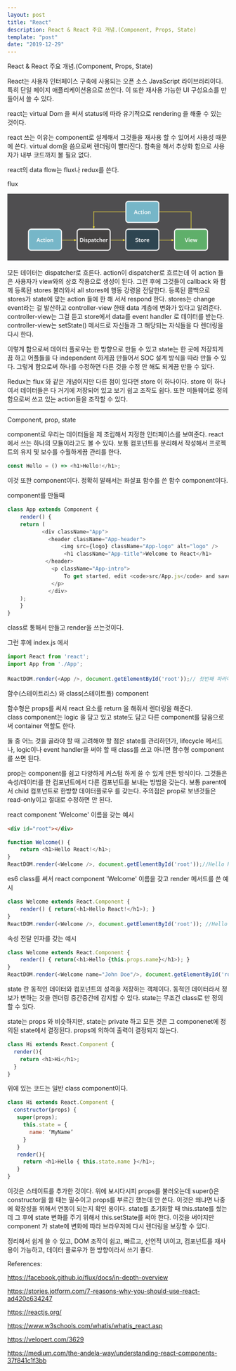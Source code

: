 ```yaml
---
layout: post
title: "React"
description: React & React 주요 개념.(Component, Props, State)
template: "post"
date: "2019-12-29"
---
```


React & React 주요 개념.(Component, Props, State)

React는 사용자 인터페이스 구축에 사용되는 오픈 소스 JavaScript 라이브러리이다. 특히 단일 페이지 애플리케이션용으로 쓰인다. 이 또한 재사용 가능한 UI 구성요소를 만들어서 쓸 수 있다.

react는 virtual Dom 을 써서 status에 따라 유기적으로 rendering 을 해줄 수 있는 것이다.

react 쓰는 이유는 component로 설계해서 그것들을 재사용 할 수 있어서 사용성 때문에 쓴다. virtual dom을 씀으로써 렌더링이 빨라진다. 함축을 해서 추상화 함으로 사용자가 내부 코드까지 볼 필요 없다.

react의 data flow는 flux나 redux를 쓴다.  

flux  
<p><a href ="https://facebook.github.io/flux/docs/in-depth-overview"><img src="/img/react/flux.png" alt="flux"/></a></p>

모든 데이터는 dispatcher로 흐른다. action이 dispatcher로 흐르는데 이 action 들은 사용자가 view와의 상호 작용으로 생성이 된다. 그런 후에 그것들이 callback 와 함께 등록된 stores 불러와서 all stores에 행동 강령을 전달한다. 등록된 콜백으로 stores가 state에 맞는 action 들에 한 해 서서 respond 한다. stores는 change event라는 걸 발산하고 controller-view 한태 data 계층에 변화가 있다고 알려준다. controller-view는 그걸 듣고 store에서 data를 event handler 로 데이터를 받는다. controller-view는 setState() 메서드로 자신들과 그 해당되는 자식들을 다 렌더링을 다시 한다.

이렇게 함으로써 데이터 플로우는 한 방향으로 만들 수 있고 state는 한 곳에 저장되게끔 하고 어플들을 다 independent 하게끔 만들어서 SOC 설계 방식을 따라 만들 수 있다. 그렇게 함으로써 하나를 수정하면 다른 것을 수정 안 해도 되게끔 만들 수 있다.

Redux는 flux 와 같은 개념이지만 다른 점이 있다면 store 이 하나이다. store 이 하나여서 데이터들은 다 거기에 저장되어 있고 보기 쉽고 조작도 쉽다. 또한 미들웨어로 정의함으로써 쓰고 있는 action들을 조작할 수 있다.

---

Component, prop, state

component로 우리는 데이터들을 제 조립해서 지정한 인터페이스를 보여준다. react에서 쓰는 하나의 모듈이라고도 볼 수 있다. 보통 컴포넌트를 분리해서 작성해서 프로젝트의 유지 및 보수를 수월하게끔 관리를 한다.

```javascript
const Hello = () => <h1>Hello!</h1>;
```

이것 또한 component이다. 정확히 말해서는 화살표 함수를 쓴 함수 component이다.

component를 만들때

``` javascript
class App extends Component {
    render() {
    return (
           <div className="App">
             <header className="App-header">
                 <img src={logo} className="App-logo" alt="logo" />
                  <h1 className="App-title">Welcome to React</h1>
            </header>
              <p className="App-intro">
                  To get started, edit <code>src/App.js</code> and save to reload.
              </p>
             </div>
    );
    }
}
```

class로 통해서 만들고 render을 쓰는것이다.

그런 후에
index.js 에서

```javascript
import React from 'react';
import App from './App';

ReactDOM.render(<App />, document.getElementById('root'));// 첫번째 파라미터는 무엇을 보여줄지. 두번째 파라미터는 어떤 DOM 에다가 보여줄지.
```

함수(스테이트리스) 와 class(스테이트풀) component

함수형은 props를 써서 react 요소를 return 을 해줘서 렌더링을 해준다.  
class component는 logic 을 담고 있고 state도 담고 다른 component를 담음으로써 container 역할도 한다.

둘 중 어느 것을 골라야 할 때 고려해야 할 점은 state를 관리하던가, lifecycle 메서드나, logic이나 event handler을 써야 할 때 class를 쓰고 아니면 함수형 component를 쓰면 된다.

prop는 component를 쉽고 다양하게 커스텀 하게 쓸 수 있게 만든 방식이다. 그것들은 속성/데이터를 한 컴포넌트에서 다른 컴포넌트를 보내는 방법을 갖는다. 보통 parent에서 child 컴포넌트로 한방향 데이터플로우 를 갖는다. 주의점은 prop로 보낸것들은 read-only이고 절대로 수정하면 안 된다.

react component 'Welcome' 이름을 갖는 예시

```HTML
<div id="root"></div>
```

```javascript
function Welcome() {
    return <h1>Hello React!</h1>;
}
ReactDOM.render(<Welcome />, document.getElementById('root'));//Hello React!
```

es6 class를 써서 react component 'Welcome' 이름을 갖고 render 메서드를 쓴 예시

```javascript
class Welcome extends React.Component {
    render() { return(<h1>Hello React!</h1>); }
}
ReactDOM.render(<Welcome />, document.getElementById('root')); //Hello React!
```
  
속성 전달 인자를 갖는 예시

```javascript
class Welcome extends React.Component {
    render() { return(<h1>Hello {this.props.name}</h1>); }
}
ReactDOM.render(<Welcome name="John Doe"/>, document.getElementById('root'));//Hello React!
```

state 란 동적인 데이터와 컴포넌트의 성격을 저장하는 객체이다. 동적인 데이터라서 정보가 변하는 것을 렌더링 중간중간에 감지할 수 있다. state는 무조건 class로 만 정의할 수 있다.

state는 props 와 비슷하지만, state는 private 하고 모든 것은 그 componenet에 정의된 state에서 결정된다. props에 의하여 출력이 결정되지 않는다.

```javascript
class Hi extends React.Component {
  render(){
    return <h1>Hi</h1>;
  }
}
```

위에 있는 코드는 일반 class component이다.

```javascript
class Hi extends React.Component {
  constructor(props) {
   super(props);
     this.state = {
       name: ‘MyName’
     }
   }
   render(){
     return <h1>Hello { this.state.name }</h1>;
   }
}
```

이것은 스테이트를 추가한 것이다. 위에 보시다시피 props를 불러오는데 super()은 constructor을 쓸 때는 필수이고 props를 부르긴 했는데 안 쓴다. 이것은 왜냐면 나중에 확장성을 위해서 연동이 되는지 확인 용이다. state를 초기화할 때 this.state를 썼는데 그 후에 state 변화를 주기 위해서 this.setState를 써야 한다. 이것을 써야지만 component 가 state에 변화에 따라 브라우저에 다시 렌더링을 보장할 수 있다.

정리해서 쉽게 쓸 수 있고, DOM 조작이 쉽고, 빠르고, 선언적 UI이고, 컴포넌트를 재사용이 가능하고, 데이터 플로우가 한 방향이라서 쓰기 좋다.

References:

<https://facebook.github.io/flux/docs/in-depth-overview>

<https://stories.jotform.com/7-reasons-why-you-should-use-react-ad420c634247>

<https://reactjs.org/>

<https://www.w3schools.com/whatis/whatis_react.asp>

<https://velopert.com/3629>

<https://medium.com/the-andela-way/understanding-react-components-37f841c1f3bb>
